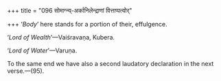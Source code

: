 +++
title = "096 सोमाग्न्य्-अर्कानिलेन्द्राणां वित्ताप्पत्योर्"

+++
‘*Body*’ here stands for a portion of their, effulgence.

‘*Lord of Wealth*’—Vaiśravaṇa, Kubera.

‘*Lord of Water*’—Varuṇa.

To the same end we have also a second laudatory declaration in the next
verse.—(95).
